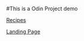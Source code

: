 #This is a Odin Project demo

[Recipes](./odin-recipes/recipes.html)

[Landing Page](./odin-landing-page/landingPage.html)
